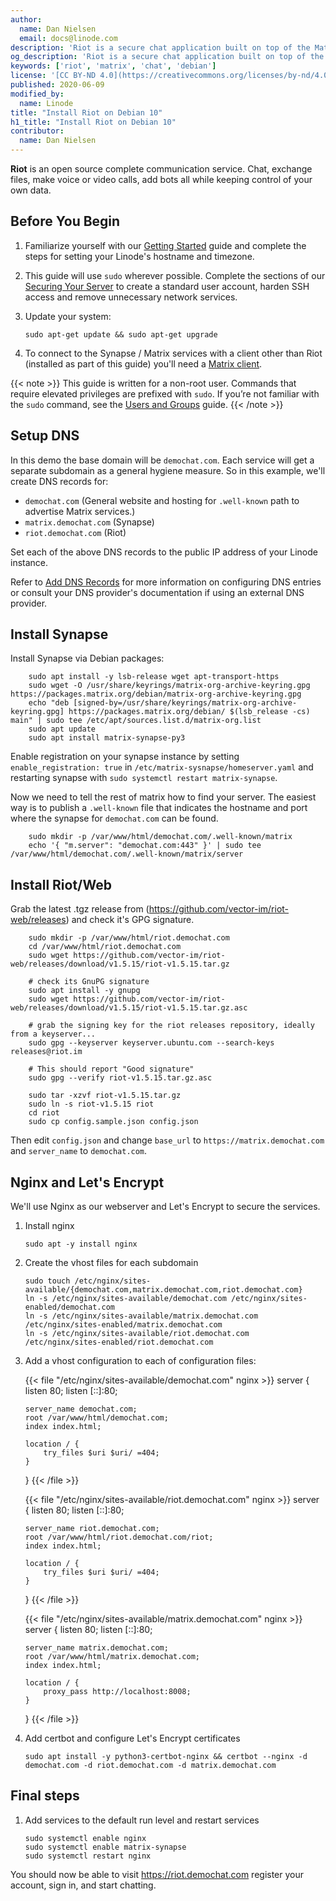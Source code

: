 ```yaml
---
author:
  name: Dan Nielsen
  email: docs@linode.com
description: 'Riot is a secure chat application built on top of the Matrix protocol. This guide provides basic setup instructions for Riot / Matrix on Debian 10.'
og_description: 'Riot is a secure chat application built on top of the Matrix protocol. This guide provides basic setup instructions for Riot / Matrix on Debian 10.'
keywords: ['riot', 'matrix', 'chat', 'debian']
license: '[CC BY-ND 4.0](https://creativecommons.org/licenses/by-nd/4.0)'
published: 2020-06-09
modified_by:
  name: Linode
title: "Install Riot on Debian 10"
h1_title: "Install Riot on Debian 10"
contributor:
  name: Dan Nielsen
---
```


**Riot** is an open source complete communication service. Chat, exchange files, make voice or video calls, add bots all while keeping control of your own data.

## Before You Begin

1.  Familiarize yourself with our [Getting Started](/docs/getting-started/) guide and complete the steps for setting your Linode's hostname and timezone.

2.  This guide will use `sudo` wherever possible. Complete the sections of our [Securing Your Server](/docs/security/securing-your-server/) to create a standard user account, harden SSH access and remove unnecessary network services.

3.  Update your system:

        sudo apt-get update && sudo apt-get upgrade

4.  To connect to the Synapse / Matrix services with a client other than Riot (installed as part of this guide) you'll need a [Matrix client](https://matrix.org/clients/).


{{< note >}}
This guide is written for a non-root user. Commands that require elevated privileges are prefixed with `sudo`. If you’re not familiar with the `sudo` command, see the [Users and Groups](/docs/tools-reference/linux-users-and-groups/) guide.
{{< /note >}}

## Setup DNS

In this demo the base domain will be `demochat.com`. Each service will get a separate subdomain as a general hygiene measure.
So in this example, we'll create DNS records for:

- `demochat.com` (General website and hosting for `.well-known` path to advertise Matrix services.)
- `matrix.demochat.com` (Synapse)
- `riot.demochat.com` (Riot)

Set each of the above DNS records to the public IP address of your Linode instance.

Refer to [Add DNS Records](/docs/websites/set-up-web-server-host-website/#add-dns-records) for more information on configuring
DNS entries or consult your DNS provider's documentation if using an external DNS provider.

## Install Synapse

Install Synapse via Debian packages:

        sudo apt install -y lsb-release wget apt-transport-https
        sudo wget -O /usr/share/keyrings/matrix-org-archive-keyring.gpg https://packages.matrix.org/debian/matrix-org-archive-keyring.gpg
        echo "deb [signed-by=/usr/share/keyrings/matrix-org-archive-keyring.gpg] https://packages.matrix.org/debian/ $(lsb_release -cs) main" | sudo tee /etc/apt/sources.list.d/matrix-org.list
        sudo apt update
        sudo apt install matrix-synapse-py3

Enable registration on your synapse instance by setting `enable_registration: true` in `/etc/matrix-sysnapse/homeserver.yaml`
and restarting synapse with `sudo systemctl restart matrix-synapse`.

Now we need to tell the rest of matrix how to find your server. The easiest way is to publish a `.well-known` file that
indicates the hostname and port where the synapse for `demochat.com` can be found.

        sudo mkdir -p /var/www/html/demochat.com/.well-known/matrix
        echo '{ "m.server": "demochat.com:443" }' | sudo tee /var/www/html/demochat.com/.well-known/matrix/server

## Install Riot/Web

Grab the latest .tgz release from (https://github.com/vector-im/riot-web/releases) and check it's GPG signature.

        sudo mkdir -p /var/www/html/riot.demochat.com
        cd /var/www/html/riot.demochat.com
        sudo wget https://github.com/vector-im/riot-web/releases/download/v1.5.15/riot-v1.5.15.tar.gz

        # check its GnuPG signature
        sudo apt install -y gnupg
        sudo wget https://github.com/vector-im/riot-web/releases/download/v1.5.15/riot-v1.5.15.tar.gz.asc

        # grab the signing key for the riot releases repository, ideally from a keyserver...
        sudo gpg --keyserver keyserver.ubuntu.com --search-keys releases@riot.im

        # This should report "Good signature"
        sudo gpg --verify riot-v1.5.15.tar.gz.asc

        sudo tar -xzvf riot-v1.5.15.tar.gz
        sudo ln -s riot-v1.5.15 riot
        cd riot
        sudo cp config.sample.json config.json

Then edit `config.json` and change `base_url` to `https://matrix.demochat.com` and `server_name` to `demochat.com`.

## Nginx and Let's Encrypt

We'll use Nginx as our webserver and Let's Encrypt to secure the services.

1.  Install nginx

        sudo apt -y install nginx

1.  Create the vhost files for each subdomain

        sudo touch /etc/nginx/sites-available/{demochat.com,matrix.demochat.com,riot.demochat.com}
        ln -s /etc/nginx/sites-available/demochat.com /etc/nginx/sites-enabled/demochat.com
        ln -s /etc/nginx/sites-available/matrix.demochat.com /etc/nginx/sites-enabled/matrix.demochat.com
        ln -s /etc/nginx/sites-available/riot.demochat.com /etc/nginx/sites-enabled/riot.demochat.com

1.  Add a vhost configuration to each of configuration files:

    {{< file "/etc/nginx/sites-available/demochat.com" nginx >}}
    server {
        listen 80;
        listen [::]:80;

        server_name demochat.com;
        root /var/www/html/demochat.com;
        index index.html;

        location / {
            try_files $uri $uri/ =404;
        }
    }
    {{< /file >}}

    {{< file "/etc/nginx/sites-available/riot.demochat.com" nginx >}}
    server {
        listen 80;
        listen [::]:80;

        server_name riot.demochat.com;
        root /var/www/html/riot.demochat.com/riot;
        index index.html;

        location / {
            try_files $uri $uri/ =404;
        }
    }
    {{< /file >}}

    {{< file "/etc/nginx/sites-available/matrix.demochat.com" nginx >}}
    server {
        listen 80;
        listen [::]:80;

        server_name matrix.demochat.com;
        root /var/www/html/matrix.demochat.com;
        index index.html;

        location / {
            proxy_pass http://localhost:8008;
        }
    }
    {{< /file >}}

1.  Add certbot and configure Let's Encrypt certificates

        sudo apt install -y python3-certbot-nginx && certbot --nginx -d demochat.com -d riot.demochat.com -d matrix.demochat.com

## Final steps

1.  Add services to the default run level and restart services

        sudo systemctl enable nginx
        sudo systemctl enable matrix-synapse
        sudo systemctl restart nginx

You should now be able to visit https://riot.demochat.com register your account, sign in, and start chatting.
